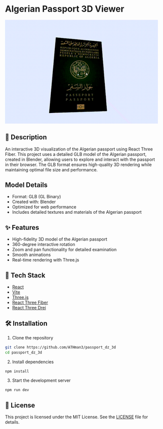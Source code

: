 # Algerian Passport 3D Viewer

![Passport Demo](.github/preview.gif)

## 📝 Description

An interactive 3D visualization of the Algerian passport using React Three Fiber. This project uses a detailed GLB model of the Algerian passport, created in Blender, allowing users to explore and interact with the passport in their browser. The GLB format ensures high-quality 3D rendering while maintaining optimal file size and performance.

## Model Details

- Format: GLB (GL Binary)
- Created with: Blender
- Optimized for web performance
- Includes detailed textures and materials of the Algerian passport

## ✨ Features

- High-fidelity 3D model of the Algerian passport
- 360-degree interactive rotation
- Zoom and pan functionality for detailed examination
- Smooth animations
- Real-time rendering with Three.js

## 🚀 Tech Stack

- [React](https://reactjs.org/)
- [Vite](https://vitejs.dev/)
- [Three.js](https://threejs.org/)
- [React Three Fiber](https://docs.pmnd.rs/react-three-fiber/)
- [React Three Drei](https://github.com/pmndrs/drei)

## 🛠️ Installation

1. Clone the repository
```bash
git clone https://github.com/ATHman3/passport_dz_3d
cd passport_dz_3d
```

2. Install dependencies
```bash
npm install
```

3. Start the development server
```bash
npm run dev
```

## 📄 License

This project is licensed under the MIT License. See the [LICENSE](LICENSE) file for details.
